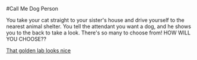 #Call Me Dog Person

You take your cat straight to your sister's house and drive yourself to
the nearest animal shelter. You tell the attendant you want a dog, and
he shows you to the back to take a look. There's so many to choose from!
HOW WILL YOU CHOOSE??

[That golden lab looks nice](../golden-lab/golden-lab.md)
